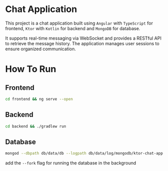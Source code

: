 # Chat Application
This project is a chat application built using `Angular` with `TypeScript` for frontend, `Ktor` with `Kotlin` for backend and `MongoDB` for database.

It supports real-time messaging via WebSocket and provides a RESTful API to retrieve the message history. 
The application manages user sessions to ensure organized communication.

# How To Run

## Frontend
```zsh
cd frontend && ng serve --open
```

## Backend 
```zsh
cd backend && ./gradlew run
```

## Database
```zsh
mongod --dbpath db/data/db --logpath db/data/log/mongodb/ktor-chat-app.log 
 ```
 add the `--fork` flag for running the database in the background